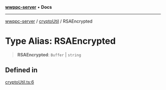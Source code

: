 [**wwppc-server**](../../README.md) • **Docs**

***

[wwppc-server](../../modules.md) / [cryptoUtil](../README.md) / RSAEncrypted

# Type Alias: RSAEncrypted

> **RSAEncrypted**: `Buffer` \| `string`

## Defined in

[cryptoUtil.ts:6](https://github.com/WWPPC/WWPPC-server/blob/96bcc74e00ec496e35202c4bddfc3a060fa4a556/src/cryptoUtil.ts#L6)

